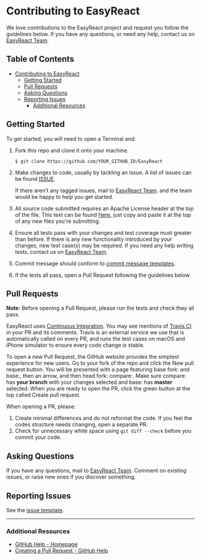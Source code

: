 # Contributing to EasyReact

We love contributions to the EasyReact project and request you follow the guidelines below. If you have any questions, or need any help, contact us on [EasyReact Team](mailto:it_easyreact@meituan.com).

## Table of Contents

<!-- TOC -->

- [Contributing to EasyReact](#contributing-to-easyreact)
  - [Getting Started](#getting-started)
  - [Pull Requests](#pull-requests)
  - [Asking Questions](#asking-questions)
  - [Reporting Issues](#reporting-issues)
    - [Additional Resources](#additional-resources)

<!-- /TOC -->

## Getting Started

To get started, you will need to open a Terminal and:

1. Fork this repo and clone it onto your machine.

   `$ git clone https://github.com/YOUR_GITHUB_ID/EasyReact`


2. Make changes to code, usually by tackling an issue. A list of issues can be found [ISSUE](https://github.com/meituan/EasyReact/issues). 

   If there aren't any tagged issues, mail to [EasyReact Team](mailto:it_easyreact@meituan.com). and the team would be happy to help you get started.


3. All source code submitted requires an Apache License header at the top of the file. This text can be found [Here](../common/Copyright.txt), just copy and paste it at the top of any new files you're submitting.

4. Ensure all tests pass with your changes and test coverage must greater than before. If there is any new functionality introduced by your changes, new test case(s) may be required. If you need any help writing tests, contact us on [EasyReact Team](mailto:it_easyreact@meituan.com).

5. Commit message should conform to [commit message templates](../common/commentformat.txt).

6. If the tests all pass, open a Pull Request following the guidelines below.


## Pull Requests

**Note:** Before opening a Pull Request, please run the tests and check they all pass.  

EasyReact uses [Continuous Integration](https://en.wikipedia.org/wiki/Continuous_integration). You may see mentions of [Travis CI](https://travis-ci.com/) in your PR and its comments. Travis is an external service we use that is automatically called on every PR, and runs the test cases on macOS and iPhone simulator to ensure every code change is stable.

To open a new Pull Request, the GitHub website provides the simplest experience for new users. Go to your fork of the repo and click the New pull request button. You will be presented with a page featuring base fork: and base:, then an arrow, and then head fork: compare:. Make sure compare: has **your branch** with your changes selected and base: has **master** selected. When you are ready to open the PR, click the green button at the top called Create pull request.

When opening a PR, please:

1. Create minimal differences and do not reformat the code. If you feel the codes structure needs changing, open a separate PR.
2. Check for unnecessary white space using `git diff --check` before you commit your code.

## Asking Questions

If you have any questions, mail to [EasyReact Team](mailto:it_easyreact@meituan.com). Comment on existing issues, or raise new ones if you discover something.

## Reporting Issues

See the [issue template](../../.github/ISSUE_TEMPLATE/issue-template.md).

---

### Additional Resources

* [GitHub Help - Homepage](https://help.github.com)
* [Creating a Pull Request - GitHub Help](https://help.github.com/articles/creating-a-pull-request/)